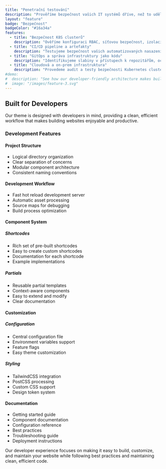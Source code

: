 ```yaml
---
title: "Penetrační testování"
description: "Prověříme bezpečnost vašich IT systémů dříve, než to udělají útočníci! Nabízíme komplexní penetrační testování, které pomáhá identifikovat a eliminovat zranitelnosti ve vašich systémech. Naše expertní služby zajistí, že vaše IT infrastruktura, aplikace a data zůstanou v bezpečí."
layout: "feature"
badge: "Bezpečnost"
badgeColor: "#16a34a"
features:
  - title: "Bezpečnost K8S clusterů"
    description: "Ověříme konfiguraci RBAC, síťovou bezpečnost, izolaci workloadů a ochranu dat."
  - title: "CI/CD pipeline a artefakty"
    description: "Testujeme bezpečnost vašich automatizovaných nasazení, správu sensitivních dat a zabezpečení buildů."
  - title: "GitOps a správa infrastruktury jako kódu"
    description: "Identifikujeme slabiny v přístupech k repozitářům, ochraně secretů a nasazovacích procesech."
  - title: "Cloudová a on-prem infrastruktura"
    description: "Provedeme audit a testy bezpečnosti Kubernetes clusterů, API endpointů a síťové komunikace."
#demo:
#  description: "See how our developer-friendly architecture makes building websites a breeze."
#  image: "/images/feature-3.svg"
---
```


## Built for Developers

Our theme is designed with developers in mind, providing a clean, efficient workflow that makes building websites enjoyable and productive.

### Development Features

#### Project Structure
- Logical directory organization
- Clear separation of concerns
- Modular component architecture
- Consistent naming conventions

#### Development Workflow
- Fast hot reload development server
- Automatic asset processing
- Source maps for debugging
- Build process optimization

#### Component System

##### Shortcodes
- Rich set of pre-built shortcodes
- Easy to create custom shortcodes
- Documentation for each shortcode
- Example implementations

##### Partials
- Reusable partial templates
- Context-aware components
- Easy to extend and modify
- Clear documentation

#### Customization

##### Configuration
- Central configuration file
- Environment variables support
- Feature flags
- Easy theme customization

##### Styling
- TailwindCSS integration
- PostCSS processing
- Custom CSS support
- Design token system

#### Documentation
- Getting started guide
- Component documentation
- Configuration reference
- Best practices
- Troubleshooting guide
- Deployment instructions

Our developer experience focuses on making it easy to build, customize, and maintain your website while following best practices and maintaining clean, efficient code.
